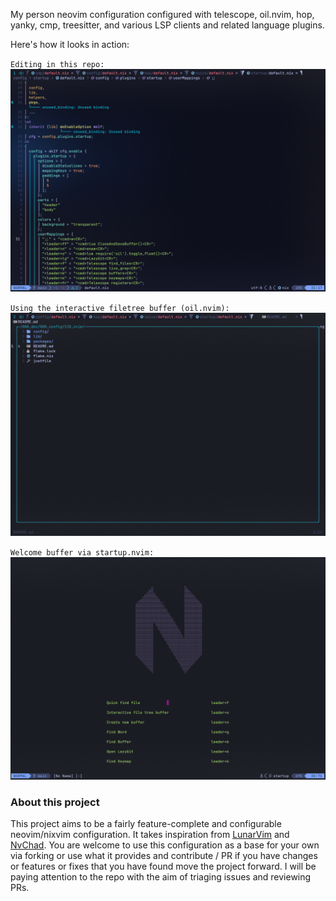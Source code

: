 My person neovim configuration configured with telescope, oil.nvim, hop, yanky, cmp, treesitter, and various LSP clients and related language plugins.

Here's how it looks in action:

`Editing in this repo:`
![neovim screenshot #1](./.media/screenshot-1.png "nvim in action...")

`Using the interactive filetree buffer (oil.nvim):`
![neovim screenshot #2](./.media/screenshot-2.png "oil.nvim file tree buffer")

`Welcome buffer via startup.nvim:`
![neovim screenshot #3](./.media/screenshot-3.png "startup.nvim welcome buffer")

### About this project

This project aims to be a fairly feature-complete and configurable neovim/nixvim configuration. It takes inspiration from [LunarVim](https://github.com/LunarVim/LunarVim) and [NvChad](https://github.com/NvChad/NvChad). You are welcome to use this configuration as a base for your own via forking or use what it provides and contribute / PR if you have changes or features or fixes that you have found move the project forward. I will be paying attention to the repo with the aim of triaging issues and reviewing PRs.
